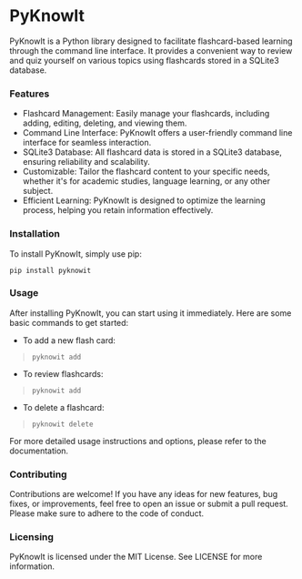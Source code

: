 # PyKnowIt

PyKnowIt is a Python library designed to facilitate flashcard-based learning through the command line interface. It provides a convenient way to review and quiz yourself on various topics using flashcards stored in a SQLite3 database.

### Features

* Flashcard Management: Easily manage your flashcards, including adding, editing, deleting, and viewing them.
* Command Line Interface: PyKnowIt offers a user-friendly command line interface for seamless interaction.
* SQLite3 Database: All flashcard data is stored in a SQLite3 database, ensuring reliability and scalability.
* Customizable: Tailor the flashcard content to your specific needs, whether it's for academic studies, language learning, or any other subject.
* Efficient Learning: PyKnowIt is designed to optimize the learning process, helping you retain information effectively.

### Installation

To install PyKnowIt, simply use pip:

`pip install pyknowit`

### Usage

After installing PyKnowIt, you can start using it immediately. Here are some basic commands to get started:

* To add a new flash card:

> `pyknowit add`

* To review flashcards:

> `pyknowit add`

* To delete a flashcard:

> `pyknowit delete`

For more detailed usage instructions and options, please refer to the documentation.

### Contributing

Contributions are welcome! If you have any ideas for new features, bug fixes, or improvements, feel free to open an issue or submit a pull request. Please make sure to adhere to the code of conduct.


### Licensing

PyKnowIt is licensed under the MIT License. See LICENSE for more information. 